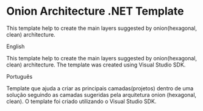 # Onion Architecture .NET Template
This template help to create the main layers suggested by onion(hexagonal, clean) architecture.

English

This template help to create the main layers suggested by onion(hexagonal, clean) architecture.
The template was created using Visual Studio SDK.

Português

Template que ajuda a criar as principais camadas(projetos) dentro de uma solução seguindo as camadas sugeridas pela arquitetura onion (hexagonal, clean). 
O template foi criado utilizando o Visual Studio SDK.
